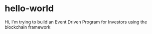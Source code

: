 # hello-world

Hi, I'm trying to build an Event Driven Program for Investors using the blockchain framework

